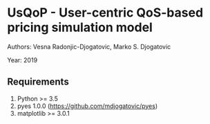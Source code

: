 # UsQoP - User-centric QoS-based pricing simulation model

Authors: Vesna Radonjic-Djogatovic, Marko S. Djogatovic

Year: 2019

## Requirements
1. Python &gt;= 3.5
2. pyes 1.0.0 (https://github.com/mdjogatovic/pyes)
3. matplotlib &gt;= 3.0.1
